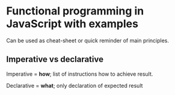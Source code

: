 
# Functional programming in JavaScript with examples

Can be used as cheat-sheet or quick reminder of main principles.

## Imperative vs declarative

Imperative = **how**; list of instructions how to achieve result.

Declarative = **what**; only declaration of expected result
